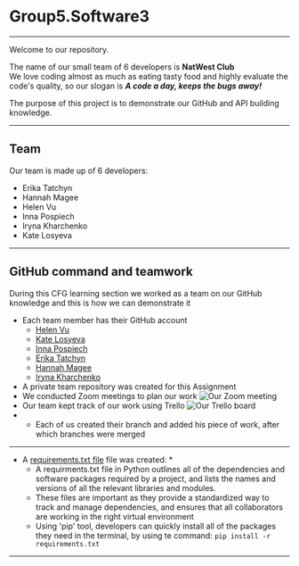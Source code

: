 # Group5.Software3
___
Welcome to our repository.  

The name of our small team of 6 developers is **NatWest Club**  
We love coding almost as much as eating tasty food and highly evaluate the code's quality, so our slogan is ***A code a day, keeps the bugs away!***  

The purpose of this project is to demonstrate 
our GitHub and API building knowledge.
___
## Team
Our team is made up of 6 developers:
* Erika Tatchyn
* Hannah Magee
* Helen Vu
* Inna Pospiech
* Iryna Kharchenko
* Kate Losyeva
___
## GitHub command and teamwork
During this CFG learning section we worked as a team
on our GitHub knowledge and this is how
we can demonstrate it
* Each team member has their GitHub account 
    * [Helen Vu](https://github.com/hvuvuzella)
    * [Kate Losyeva](https://github.com/katlosyeva)
    * [Inna Pospiech](https://github.com/ipospiech)
    * [Erika Tatchyn](https://github.com/ErikaTatchyn)
    * [Hannah Magee](https://github.com/hannahmagee)
    * [Iryna Kharchenko](https://github.com/Kharchenko-Iryna)
* A private team repository was created for this Assignment
* We conducted Zoom meetings to plan our work
  ![Our Zoom meeting]()
* Our team kept track of our work using Trello
  ![Our Trello board](https://drive.google.com/uc?export=view&id=1Qr_8FOE7Mdx5oN1vCCo9tzMSQb6jwaax)
* * Each of us created their branch and added his piece of work,
after which branches were merged
___
* A [requirements.txt file](requirements.txt) file was created:
    * 
    * A requirments.txt file in Python outlines all of the dependencies and software packages required by a project, and lists the names and versions of all the relevant libraries and modules.
    * These files are important as they provide a standardized way to track and manage dependencies, and ensures that all collaborators are working in the right virtual environment
    * Using 'pip' tool, developers can quickly install all of the packages they need in the terminal, by using te command: `pip install -r requirements.txt`

___